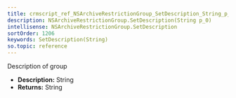 ```yaml
---
title: crmscript_ref_NSArchiveRestrictionGroup_SetDescription_String_p_0
description: NSArchiveRestrictionGroup.SetDescription(String p_0)
intellisense: NSArchiveRestrictionGroup.SetDescription
sortOrder: 1206
keywords: SetDescription(String)
so.topic: reference
---
```



Description of group



* **Description:** String
* **Returns:** String


